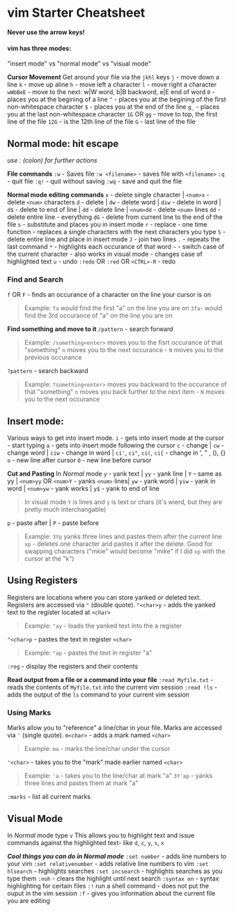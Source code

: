 # vim Starter Cheatsheet
**Never use the arrow keys!**
#### vim has three modes:
"insert mode" vs "normal mode" vs "visual mode"

**Cursor Movement**
Get around your file via the `jkhl` keys
`j` - move down a line
`k` - move up aline
`h` - move left a character
`l` - move right a character
`wWbBeE` - move to the next: w|W word, b|B backword, e|E end of word
`0` - places you at the begining of a line
`^` - places you at the begining of the first non-whitespace character
`$` - places you at the end of the line
`g_` - places you at the last non-whitespace character
`1G` OR `gg` - move to top, the first line of the file
`12G` - is the 12th line of the file
`G` - last line of the file

## Normal mode: hit escape
_use : (colon) for further actions_

**File commands**
`:w`  - Saves file
`:w <filename>` - saves file with `<filename>`
`:q` - quit file
`:q!` - quit without saving
`:wq` - save and quit the file

**Normal mode editing commands**
`x` - delete single character | `<num>x` - delete `<num>` characters
`d` - delete | `dw` - delete word | `diw` - delete in word | `d$` - delete to end of line | `dd` - delete line | `<num>dd` - delete `<num>` lines
`dd` - delete entire line - everything
`dG` - delete from current line to the end of the file
`s` - substitute and places you in insert mode
`r` - replace - one time function - replaces a single characters with the next characters you type
`S` - delete entire line and place in insert mode
`J` - join two lines
`.` - repeats the last command
`*` - highlights each occurance of that word
`~` - switch case of the current character - also works in visual mode - changes case of highlighted text
`u` - undo
`:redo` OR `:red` OR `<CTRL>-R` - redo

### Find and Search

`f` OR `F` - finds an occurance of a character on the line your cursor is on
>    Example: `fa` would find the first "a" on the line you are on
>	`3fa`- would find the 3rd occurance of "a" on the line you are on

**Find something and move to it**
`/pattern` -  search forward
>	Example: `/something<enter>` moves you to the fisrt occurance of that "something"
>   `n` moves you to the next occurance - `N` moves you to the previous occurance

`?pattern` - search backward 
>	Example: `?something<enter>` moves you backward to the occurance of that "something"
>	`n` moves you back further to the next item - `N` moves you to the next occurance

## Insert mode:
Various ways to get into insert mode.
`i` - gets into insert mode at the cursor - start typing
`a` - gets into insert mode following the cursor
`c` - change | `cw` - change word | `ciw` - change in word | `ci'`, `ci"`, `ci(`, `ci{` - change in ', " , (), {}
`o` - new line after cursor
`O` - new line before cursor

**Cut and Pasting**
In _Normal_ mode
`y` - yank text | `yy` - yank line | `Y` - same as yy | `<num>yy` OR `<num>Y` - yanks `<num>` lines| `yw` - yank word | `yiw` - yank in word | `<num>yw` - yank <num> works | `y$` - yank to end of line 
>	In visual mode `Y` is lines and `y` is text or chars (it's wierd, but they are pretty much interchangable)

`p` - paste after | `P` - paste before
>	Example: `3Yp` yanks three lines and pastes them after the current line
>	`xp` - deletes one character and pastes it after the delete. Good for swapping characters 
>	("mkie" would become "mike" if I did `xp` with the cursor at the "k")

## Using Registers
Registers are locations where you can store yanked or deleted text. Registers are accessed via `"` (double quote).
`"<char>y` - adds the yanked text to the register located at `<char>` 
>	Example: `"ay` - loads the yanked text into the a register

`"<char>p` - pastes the text in register `<char>`
>    Example: `"ap` - pastes the text in register "a"

`:reg` - display the registers and their contents

**Read output from a file or a command into your file**
`:read Myfile.txt` - reads the contents of `Myfile.txt` into the current vim session
`:read !ls` - adds the output of the `ls` command to your current vim session

### Using Marks
Marks allow you to "reference" a line/char in your file. Marks are accessed via `'` (single quote).
`m<char>` - adds a mark named `<char>`
>	Example: `ma` - marks the line/char under the cursor

`'<char>` - takes you to the "mark" made earlier named `<char>`
>	Example: `'a` - takes you to the line/char at mark "a"
>	`3Y'ap` - yanks three lines and pastes them at mark "a"

`:marks` - list all current marks

## Visual Mode
In _Normal_ mode type `v`
This allows you to highlight text and issue commands against the highlighted text- like `d`, `c`, `y`, `s`, `x`

***Cool things you can do in _Normal_ mode***
`:set number` - adds line numbers to your vim
`:set relativenumber` - adds relative line numbers to vim
`:set hlsearch` - highlights searches
`:set incsearch` - highlights searches as you type them 
`:noh` - clears the highlight until next search
`:syntax on` - syntax highlighting for certain files
`:!` run a shell command - does not put the ouput in the vim session
`:f` - gives you information about the current file you are editing
